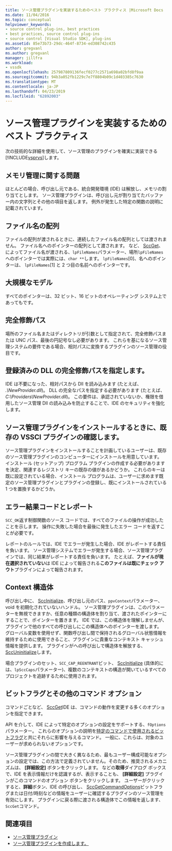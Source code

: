 ```yaml
---
title: ソース管理プラグインを実装するためのベスト プラクティス |Microsoft Docs
ms.date: 11/04/2016
ms.topic: conceptual
helpviewer_keywords:
- source control plug-ins, best practices
- best practices, source control plug-ins
- source control [Visual Studio SDK], plug-ins
ms.assetid: 85e73b73-29dc-464f-8734-ed308742c435
author: gregvanl
ms.author: gregvanl
manager: jillfra
ms.workload:
- vssdk
ms.openlocfilehash: 257987809136fecf0277c2571a698a02bfd8f9aa
ms.sourcegitcommit: 94b3a052fb1229c7e7f8804b09c1d403385c7630
ms.translationtype: MT
ms.contentlocale: ja-JP
ms.lasthandoff: 04/23/2019
ms.locfileid: "62892003"
---
```

# <a name="best-practices-for-implementing-a-source-control-plug-in"></a>ソース管理プラグインを実装するためのベスト プラクティス
次の技術的な詳細を使用して、ソース管理のプラグインを確実に実装できる[!INCLUDE[vsprvs](../code-quality/includes/vsprvs_md.md)]します。

## <a name="memory-management-issues"></a>メモリ管理に関する問題
 ほとんどの場合、呼び出し元である、統合開発環境 (IDE) は解放し、メモリの割り当てとします。 ソース管理プラグインは、呼び出し元が割り当てたバッファー内の文字列とその他の項目を返します。 例外が発生した特定の関数の説明に記載されています。

## <a name="arrays-of-file-names"></a>ファイル名の配列
 ファイルの配列が渡されるときに、連続したファイル名の配列としては渡されません。 ファイル名へのポインターの配列として渡されます。 など、 [SccGet](../extensibility/sccget-function.md)、によってファイル名が渡される、`lpFileNames`パラメーター、場所`lpFileNames`へのポインターでは実際には、`char **`します。 `lpFileNames`[0]、名へのポインターは、 `lpFileNames`[1] と 2 つ目の名前へのポインターです。

## <a name="large-model"></a>大規模なモデル
 すべてのポインターは、32 ビット、16 ビットのオペレーティング システム上であってもです。

## <a name="fully-qualified-paths"></a>完全修飾パス
 場所のファイル名またはディレクトリが引数として指定されて、完全修飾パスまたは UNC パス、最後の円記号なし必要があります。 これらを基になるソース管理システムの要件である場合、相対パスに変換するプラグインのソース管理の役目です。

## <a name="specify-a-fully-qualified-path-for-the-registered-dll"></a>登録済みの DLL の完全修飾パスを指定します。
 IDE は不要になった、相対パスから Dll を読み込みます (たとえば、 *.\NewProvider.dll*)。 DLL の完全なパスを指定する必要があります (たとえば、 *C:\Providers\NewProvider.dll*)。 この要件は、承認されていないか、権限を借用したソース管理 Dll の読み込みを防止することで、IDE のセキュリティを強化します。

## <a name="check-for-an-existing-vssci-plug-in-when-you-install-your-source-control-plug-in"></a>ソース管理プラグインをインストールするときに、既存の VSSCI プラグインの確認します。
 ソース管理プラグインをインストールすることを計画しているユーザーは、既存のソース管理プラグインのコンピューターにインストールを用意しています。 インストール (セットアップ) プログラム プラグインの作成する必要がありますを決定、関連するレジストリ キーの既存の値があるかどうか。 これらのキーは既に設定されている場合、インストール プログラムは、ユーザーに求めます既定のソース管理プラグインとプラグインの登録し、既にインストールされている 1 つを置換するかどうか。

## <a name="error-result-codes-and-reporting"></a>エラー結果コードとレポート
 `SCC_OK`返す制御関数のソース コードでは、すべてのファイルの操作が成功したことを示します。 操作に失敗した場合を最後に発生したエラー コードを返すことが必要です。

 レポートのルールでは、IDE でエラーが発生した場合、IDE がレポートする責任を負います。 ソース管理システムでエラーが発生する場合、ソース管理プラグインでは、同じ結果がレポートする責任を負います。 たとえば、**ファイルが現在選択されていない**は IDE によって報告される**このファイルは既にチェック アウト**プラグインによって報告されます。

## <a name="the-context-structure"></a>Context 構造体
 呼び出し中に、 [SccInitialize](../extensibility/sccinitialize-function.md)、呼び出し元のパス、`ppvContext`パラメーター、void を初期化されていないハンドル。 ソース管理プラグインは、このパラメーターを無視できますか、任意の種類の構造体を割り当て、渡されたポインターにすることで、ポインターを置きます。 IDE では、この構造体を理解しませんが、プラグインで他のすべての呼び出しにこの構造体へのポインターを渡します。 グローバル変数を使用せず、関数呼び出し間で保持されるグローバル状態情報を維持するために使用できること、プラグインに貴重なコンテキスト キャッシュ情報を提供します。 プラグインがへの呼び出しで構造体を解放する、 [SccUninitialize](../extensibility/sccuninitialize-function.md)します。

 場合プラグインのセット、`SCC_CAP_REENTRANT`ビット、 [SccInitialize](../extensibility/sccinitialize-function.md) (具体的には、`lpSccCaps`パラメーター)、複数のコンテキストの構造が開いているすべてのプロジェクトを追跡するために使用されます。

## <a name="bitflags-and-other-command-options"></a>ビットフラグとその他のコマンド オプション
 コマンドごとなど、 [SccGet](../extensibility/sccget-function.md)IDE は、コマンドの動作を変更する多くのオプションを指定できます。

 API を介して、IDE によって特定のオプションの設定をサポートする、`fOptions`パラメーター。 これらのオプションの説明を[特定のコマンドで使用されるビットフラグ](../extensibility/bitflags-used-by-specific-commands.md)と共にそれらに影響を与えるコマンド。 一般に、これらは、対象のユーザーが求められないオプションです。

 ソース管理プラグインの間で大きく異なるため、最もユーザー構成可能なオプションの設定では、この方法で定義されていません。そのため、推奨されるメカニズムは、 **[詳細設定]** ボタンをクリックします。 などの**取得**ダイアログ ボックスで、IDE を表示情報だけを認識するが、表示することも、 **[詳細設定]** プラグインがこのコマンドのオプション ボタンをクリックします。 ユーザーがクリックすると、**詳細**ボタン、IDE の呼び出し、 [SccGetCommandOptions](../extensibility/sccgetcommandoptions-function.md)ビットフラグまたは日付/時刻などの情報をユーザーに確認するプラグインのソース管理を有効にします。 プラグインに戻る際に渡される構造体でこの情報を返します、`SccGet`コマンド。

## <a name="see-also"></a>関連項目
- [ソース管理プラグイン](../extensibility/source-control-plug-ins.md)
- [ソース管理プラグインを作成します。](../extensibility/internals/creating-a-source-control-plug-in.md)